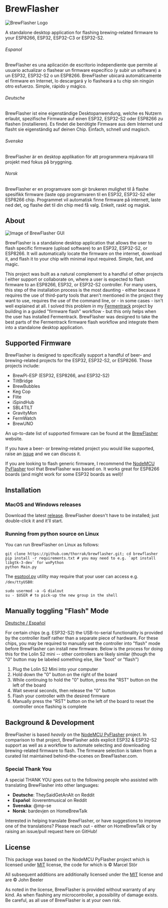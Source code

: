# BrewFlasher
![BrewFlasher Logo](images/BrewFlasher.png)

A standalone desktop application for flashing brewing-related firmware to your ESP8266, ESP32, ESP32-C3 or ESP32-S2.


###### Espanol

BrewFlasher es una aplicación de escritorio independiente que permite al usuario actualizar o flashear un firmware específico (y subir un software) a un ESP32, ESP32-S2 o un ESP8266. BrewFlasher ubicará automáticamente el firmware en Internet, lo descargará y lo flasheará a tu chip sin ningún otro esfuerzo. Simple, rápido y mágico. 

###### Deutsche

BrewFlasher ist eine eigenständige Desktopanwendung, welche es Nutzern erlaubt, spezifische Firmware auf einen ESP32, ESP32-S2 oder ESP8266 zu flashen (installieren). Es findet die benötigte Firmware aus dem Internet und flasht sie eigenständig auf deinen Chip. Einfach, schnell und magisch.

###### Svenska

BrewFlasher är en desktop applikation för att programmera mjukvara till projekt med fokus på bryggning.

###### Norsk

BrewFlasher er en programvare som gir brukeren mulighet til å flashe spesifikk firmware (laste opp programvaren til en ESP32, ESP32-S2 eller ESP8266 chip. Programmet vil automatisk finne firmware på internett, laste ned det, og flashe det til din chip med få valg. Enkelt, raskt og magisk.

## About

![Image of BrewFlasher GUI](images/gui.png)

BrewFlasher is a standalone desktop application that allows the user to flash specific firmware (upload software) to an 
ESP32, ESP32-S2, or ESP8266. It will automatically locate the firmware on the internet, download it, and flash it to 
your chip with minimal input required. Simple, fast, and magic.

This project was built as a natural complement to a handful of other projects I either support or collaborate on, where 
a user is expected to flash firmware to an ESP8266, ESP32, or ESP32-S2 controller. For many users, this step of the 
installation process is the most daunting - either because it requires the use of third-party tools that aren't 
mentioned in the project they want to use, requires the use of the command line, or - in some cases - isn't well 
explained at all. I solved this problem in my [Fermentrack](http://www.fermentrack.com/) project by building in a guided
"firmware flash" workflow - but this only helps when the user has installed Fermentrack. BrewFlasher was designed to 
take the best parts of the Fermentrack firmware flash workflow and integrate them into a standalone desktop application.


## Supported Firmware
BrewFlasher is designed to specifically support a handful of beer- and brewing-related projects for the ESP32, ESP32-S2,
or ESP8266. Those projects include:

- BrewPi-ESP (ESP32, ESP8266, and ESP32-S2)
- TiltBridge
- BrewBubbles
- Keg Cop
- Flite
- iSpindHub
- SBL4TILT
- GravityMon
- FermWatch
- BrewUNO

An up-to-date list of supported firmware can be found at the [BrewFlasher](https://www.brewflasher.com/about/supported_projects/) website.

If you have a beer- or brewing-related project you would like supported, raise an [issue](https://github.com/thorrak/brewflasher/issues) and we can discuss it. 

If you are looking to flash generic firmware, I recommend the [NodeMCU PyFlasher](https://github.com/marcelstoer/nodemcu-pyflasher) tool that BrewFlasher was based on. It works great for ESP8266 boards (and might work for some ESP32 boards as well)!


## Installation

### MacOS and Windows releases

Download the latest [release](https://github.com/thorrak/brewflasher/releases). BrewFlasher doesn't have to be installed; just double-click it and it'll start.

### Running from python source on Linux

You can run BrewFlasher on Linux as follows:

    git clone https://github.com/thorrak/brewflasher.git; cd brewflasher
    pip install -r requirements.txt # you may need to e.g. `apt install libgtk-3-dev` for wxPython
    python Main.py

The [esptool.py](https://docs.espressif.com/projects/esptool/en/latest/esp32/index.html) utility may require that your user can access e.g. `/dev/ttyUSB0`:

    sudo usermod -a -G dialout
    su - $USER # to pick-up the new group in the shell

## Manually toggling "Flash" Mode

[Deutsche / Español](http://www.brewflasher.com/manualflash/)

For certain chips (e.g. ESP32-S2) the USB-to-serial functionality is provided by the controller itself rather than a 
separate piece of hardware. For these chips, you may be required to manually set the controller into "flash" mode before 
BrewFlasher can install new firmware. Below is the process for doing this for the Lolin S2 mini -- other controllers
are likely similar (though the "0" button may be labeled something else, like "boot" or "flash")

1. Plug the Lolin S2 Mini into your computer
2. Hold down the "0" button on the right of the board
3. While continuing to hold the "0" button, press the "RST" button on the left of the board
4. Wait several seconds, then release the "0" button
5. Flash your controller with the desired firmware
6. Manually press the "RST" button on the left of the board to reset the controller once flashing is complete


## Background & Development
BrewFlasher is based *heavily* on the [NodeMCU PyFlasher](https://github.com/marcelstoer/nodemcu-pyflasher) project. In 
comparison to that project, BrewFlasher adds explicit ESP32 & ESP32-S2 support as well as a workflow to automate selecting and
downloading brewing-related firmware to flash. The firmware selection is taken from a curated list maintained 
behind-the-scenes on BrewFlasher.com.

### Special Thank You

A special THANK YOU goes out to the following people who assisted with translating BrewFlasher into other languages:

- **Deutsche**: TheySaidGetAnAlt on Reddit
- **Español**: iloverentmusical on Reddit
- **Svenska**: @mp-se
- **Norsk**: bardevjen on HomeBrewTalk

Interested in helping translate BrewFlasher, or have suggestions to improve one of the translations? Please reach out - either on HomeBrewTalk or by raising an issue/pull request here on GitHub!




## License
This package was based on the NodeMCU PyFlasher project which is licensed under [MIT](http://opensource.org/licenses/MIT) 
license, the code for which is © Marcel Stör

All subsequent additions are additionally licensed under the [MIT](http://opensource.org/licenses/MIT) license and are 
© John Beeler

As noted in the license, BrewFlasher is provided without warranty of any kind. As when flashing any microcontroller,
a possibility of damage exists. Be careful, as all use of BrewFlasher is at your own risk. 
